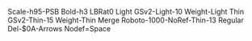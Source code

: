 Scale-h95-PSB Bold-h3 LBRat0
Light GSv2-Light-10 Weight-Light
Thin GSv2-Thin-15 Weight-Thin
Merge Roboto-1000-NoRef-Thin-13
Regular Del-$0A-Arrows
Nodef=Space

